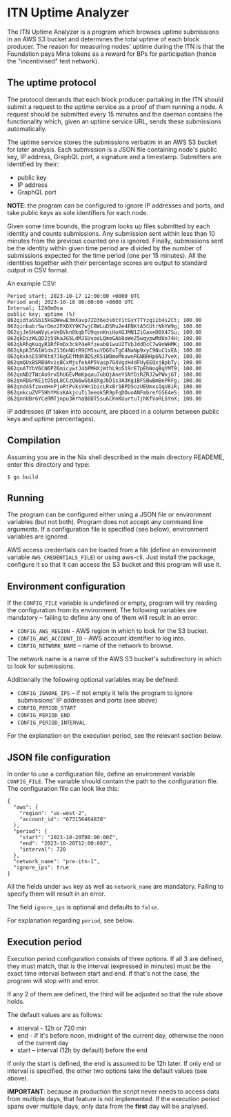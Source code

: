 ITN Uptime Analyzer
===================

The ITN Uptime Analyzer is a program which browses uptime submissions
in an AWS S3 bucket and determines the total uptime of each block
producer. The reason for measuring nodes' uptime during the ITN is
that the Foundation pays Mina tokens as a reward for BPs for
participation (hence the "incentivised" test network).

The uptime protocol
-------------------

The protocol demands that each block producer partaking in the ITN
should submit a request to the uptime service as a proof of them
running a node.  A request should be submitted every 15 minutes and
the daemon contains the functionality which, given an uptime service
URL, sends these submissions automatically.

The uptime service stores the submissions verbatim in an AWS S3 bucket
for later analysis. Each submission is a JSON file containing node's
public key, IP address, GraphQL port, a signature and a timestamp.
Submitters are identified by their:
* public key
* IP address
* GraphQL port

**NOTE**: the program can be configured to ignore IP addresses and
ports, and take public keys as sole identifiers for each node.

Given some time bounds, the program looks up files submitted by each
identity and counts submissions. Any submission sent within less than
10 minutes from the previous counted one is ignored. Finally,
submissions sent be the identity within given time period are divided
by the number of submissions expected for the time period (one per 15
minutes). All the identities together with their percentage scores are
output to standard output in CSV format.

An example CSV:
```
Period start; 2023-10-17 12:00:00 +0000 UTC
Period end; 2023-10-18 00:00:00 +0000 UTC
Interval; 12h0m0sa
public key; uptime (%)
B62qidtaSSb15kGDWewE3mXavp72D36e3s6tY1tGyY7TYzgi1b4s2Ct; 100.00
B62qinbabrSwrDmz2FXDXY9K7wjC8WLuDSRu2e4ENKtA5CUtrNhYW9g; 100.00
B62qjJeSHaWVyLeVeDVkn8kqbTU9qsnKniHoXGJMN1ZiGaxeDBX47Su; 100.00
B62qkDizWLQD2j59kaJG5LdMJSUvooLQmoGAb8oWeZ5wqypwMdUo74H; 100.00
B62qkRhgKuqyR1RfFmDx3ckP4eRfzeab81wuU2TVbJddDcC7w9nWHMK; 100.00
B62qkpK35G1W1dn2136nNGtR9CM5suYD6EvTgC4NaNp9xyC9NuC1xEA; 100.00
B62qkxksE59PKtd7J6gGEfMdhBDSzR5iWBmoMkxwnRGNBHHp6NJ7veX; 100.00
B62qmQUxBSRBUAvisBCxMjsfekAP5Vasp7G4VgzH4dFUyEEQxjBpbTy; 100.00
B62qnATYbV6CN6PZ6micywtJ4bPMHXjWthL9oS19rE7pEhNoqBqYMT9; 100.00
B62qnND2TWcAo9rxDhUGEvMmKpqau7ubQjAneYSNfDiRZRJ2wPWxj6T; 100.00
B62qnRDGrKE1tD5pL8CCzQ66wGbA8XgJbD1s3A3Kg1BFSBwBmBePKFg; 100.00
B62qnd4SfzexmHnPjoRtPvksVHn1bicLRxBr1BPDSozUEUmxsQqU8iR; 100.00
B62qnkcuZVFSHhYMsxKAkjcuTi3eeok5R9pFqDDuoANFmbrefGSE4eS; 100.00
B62qnnUBr6YCeRMTjnpu3WrhaB88T5su6CKnKUurtuTjhKfVoRL6YnX; 100.00
```
IP addresses (if taken into account, are placed in a column between
public keys and uptime percentages).

Compilation
-----------

Assuming you are in the Nix shell described in the main directory
READEME, enter this directory and type:

    $ go build
    
Running
-------

The program can be configured either using a JSON file or environment
variables (but not both). Program does not accept any command line
arguments. If a configuration file is specified (see below),
environment variables are ignored.

AWS access credentials can be loaded from a file (define an
environment variable `AWS_CREDENTIALS_FILE`) or using aws-cli. Just
install the package, configure it so that it can access the S3 bucket
and this program will use it.

Environment configuration
-------------------------

If the `CONFIG_FILE` variable is undefined or empty, program will try
reading the configuration from its environment. The following
variables are mandatory – failing to define any one of them will
result in an error:
* `CONFIG_AWS_REGION` - AWS region in which to look for the S3 bucket.
* `CONFIG_AWS_ACCOUNT_ID` - AWS account identifier to log into.
* `CONFIG_NETWORK_NAME` – name of the network to browse.

The network name is a name of the AWS S3 bucket's subdirectory in
which to look for submissions.

Additionally the following optional variables may be defined:
* `CONFIG_IGNORE_IPS` – if not empty it tells the program to ignore
  submissions' IP addresses and ports (see above)
* `CONFIG_PERIOD_START`
* `CONFIG_PERIOD_END`
* `CONFIG_PERIOD_INTERVAL`

For the explanation on the execution period, see the relevant section
below.

JSON file configuration
-----------------------

In order to use a configuration file, define an environment variable
`CONFIG_FILE`. The variable should contain the path to the
configuration file. The configuration file can look like this:

```
{
  "aws": {
    "region": "us-west-2",
    "account_id": "673156464838"
  },
  "period": {
    "start": "2023-10-20T00:00:00Z",
    "end": "2023-10-20T12:00:00Z",
    "interval": 720
  },
  "network_name": "pre-itn-1",
  "ignore_ips": true
}
```
All the fields under `aws` key as well as `network_name` are mandatory.
Failing to specify them will result in an error.

The field `ignore_ips` is optional and defaults to `false`.

For explanation regarding `period`, see below.

Execution period
----------------

Execution period configuration consists of three options. If all 3 are
defined, they must match, that is the interval (expressed in minutes)
must be the exact time interval between start and end. If that's not
the case, the program will stop with and error.

If any 2 of them are defined, the third will be adjusted so that the
rule above holds.

The default values are as follows:
* interval - 12h or 720 min
* end - if it's before noon, midnight of the current day, otherwise
  the noon of the current day
* start – interval (12h by default) before the end

If only the start is defined, the end is assumed to be 12h later.  If
only end or interval is specified, the other two options take the
default values (see above).

**IMPORTANT**: because in production the script never needs to access
data from multiple days, that feature is not implemented. If the
execution period spans over multiple days, only data from the
**first** day will be analysed.
